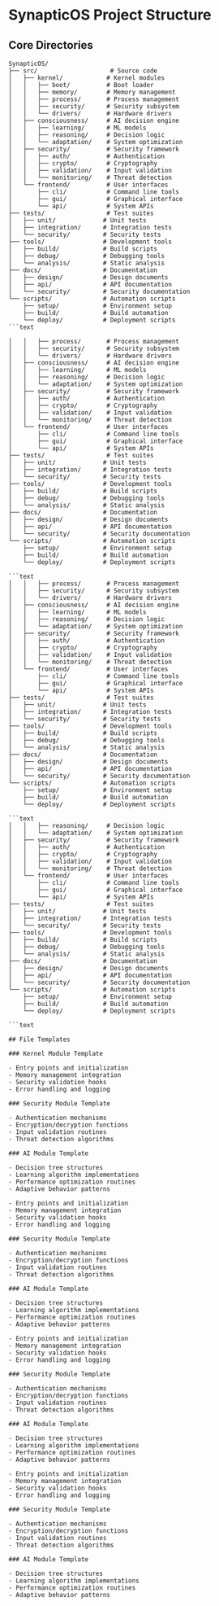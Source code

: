 # SynapticOS Project Structure

## Core Directories

```text
SynapticOS/
├── src/                    # Source code
│   ├── kernel/            # Kernel modules
│   │   ├── boot/          # Boot loader
│   │   ├── memory/        # Memory management
│   │   ├── process/       # Process management
│   │   ├── security/      # Security subsystem
│   │   └── drivers/       # Hardware drivers
│   ├── consciousness/     # AI decision engine
│   │   ├── learning/      # ML models
│   │   ├── reasoning/     # Decision logic
│   │   └── adaptation/    # System optimization
│   ├── security/          # Security framework
│   │   ├── auth/          # Authentication
│   │   ├── crypto/        # Cryptography
│   │   ├── validation/    # Input validation
│   │   └── monitoring/    # Threat detection
│   └── frontend/          # User interfaces
│       ├── cli/           # Command line tools
│       ├── gui/           # Graphical interface
│       └── api/           # System APIs
├── tests/                 # Test suites
│   ├── unit/             # Unit tests
│   ├── integration/      # Integration tests
│   └── security/         # Security tests
├── tools/                # Development tools
│   ├── build/            # Build scripts
│   ├── debug/            # Debugging tools
│   └── analysis/         # Static analysis
├── docs/                 # Documentation
│   ├── design/           # Design documents
│   ├── api/              # API documentation
│   └── security/         # Security documentation
└── scripts/              # Automation scripts
    ├── setup/            # Environment setup
    ├── build/            # Build automation
    └── deploy/           # Deployment scripts
```text

│   │   ├── process/       # Process management
│   │   ├── security/      # Security subsystem
│   │   └── drivers/       # Hardware drivers
│   ├── consciousness/     # AI decision engine
│   │   ├── learning/      # ML models
│   │   ├── reasoning/     # Decision logic
│   │   └── adaptation/    # System optimization
│   ├── security/          # Security framework
│   │   ├── auth/          # Authentication
│   │   ├── crypto/        # Cryptography
│   │   ├── validation/    # Input validation
│   │   └── monitoring/    # Threat detection
│   └── frontend/          # User interfaces
│       ├── cli/           # Command line tools
│       ├── gui/           # Graphical interface
│       └── api/           # System APIs
├── tests/                 # Test suites
│   ├── unit/             # Unit tests
│   ├── integration/      # Integration tests
│   └── security/         # Security tests
├── tools/                # Development tools
│   ├── build/            # Build scripts
│   ├── debug/            # Debugging tools
│   └── analysis/         # Static analysis
├── docs/                 # Documentation
│   ├── design/           # Design documents
│   ├── api/              # API documentation
│   └── security/         # Security documentation
└── scripts/              # Automation scripts
    ├── setup/            # Environment setup
    ├── build/            # Build automation
    └── deploy/           # Deployment scripts

```text
│   │   ├── process/       # Process management
│   │   ├── security/      # Security subsystem
│   │   └── drivers/       # Hardware drivers
│   ├── consciousness/     # AI decision engine
│   │   ├── learning/      # ML models
│   │   ├── reasoning/     # Decision logic
│   │   └── adaptation/    # System optimization
│   ├── security/          # Security framework
│   │   ├── auth/          # Authentication
│   │   ├── crypto/        # Cryptography
│   │   ├── validation/    # Input validation
│   │   └── monitoring/    # Threat detection
│   └── frontend/          # User interfaces
│       ├── cli/           # Command line tools
│       ├── gui/           # Graphical interface
│       └── api/           # System APIs
├── tests/                 # Test suites
│   ├── unit/             # Unit tests
│   ├── integration/      # Integration tests
│   └── security/         # Security tests
├── tools/                # Development tools
│   ├── build/            # Build scripts
│   ├── debug/            # Debugging tools
│   └── analysis/         # Static analysis
├── docs/                 # Documentation
│   ├── design/           # Design documents
│   ├── api/              # API documentation
│   └── security/         # Security documentation
└── scripts/              # Automation scripts
    ├── setup/            # Environment setup
    ├── build/            # Build automation
    └── deploy/           # Deployment scripts

```text
│   │   ├── reasoning/     # Decision logic
│   │   └── adaptation/    # System optimization
│   ├── security/          # Security framework
│   │   ├── auth/          # Authentication
│   │   ├── crypto/        # Cryptography
│   │   ├── validation/    # Input validation
│   │   └── monitoring/    # Threat detection
│   └── frontend/          # User interfaces
│       ├── cli/           # Command line tools
│       ├── gui/           # Graphical interface
│       └── api/           # System APIs
├── tests/                 # Test suites
│   ├── unit/             # Unit tests
│   ├── integration/      # Integration tests
│   └── security/         # Security tests
├── tools/                # Development tools
│   ├── build/            # Build scripts
│   ├── debug/            # Debugging tools
│   └── analysis/         # Static analysis
├── docs/                 # Documentation
│   ├── design/           # Design documents
│   ├── api/              # API documentation
│   └── security/         # Security documentation
└── scripts/              # Automation scripts
    ├── setup/            # Environment setup
    ├── build/            # Build automation
    └── deploy/           # Deployment scripts

```text

## File Templates

### Kernel Module Template

- Entry points and initialization
- Memory management integration
- Security validation hooks
- Error handling and logging

### Security Module Template

- Authentication mechanisms
- Encryption/decryption functions
- Input validation routines
- Threat detection algorithms

### AI Module Template

- Decision tree structures
- Learning algorithm implementations
- Performance optimization routines
- Adaptive behavior patterns

- Entry points and initialization
- Memory management integration
- Security validation hooks
- Error handling and logging

### Security Module Template

- Authentication mechanisms
- Encryption/decryption functions
- Input validation routines
- Threat detection algorithms

### AI Module Template

- Decision tree structures
- Learning algorithm implementations
- Performance optimization routines
- Adaptive behavior patterns

- Entry points and initialization
- Memory management integration
- Security validation hooks
- Error handling and logging

### Security Module Template

- Authentication mechanisms
- Encryption/decryption functions
- Input validation routines
- Threat detection algorithms

### AI Module Template

- Decision tree structures
- Learning algorithm implementations
- Performance optimization routines
- Adaptive behavior patterns

- Entry points and initialization
- Memory management integration
- Security validation hooks
- Error handling and logging

### Security Module Template

- Authentication mechanisms
- Encryption/decryption functions
- Input validation routines
- Threat detection algorithms

### AI Module Template

- Decision tree structures
- Learning algorithm implementations
- Performance optimization routines
- Adaptive behavior patterns
